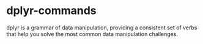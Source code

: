 # dplyr-commands
dplyr is a grammar of data manipulation, providing a consistent set of verbs that help you solve the most common data manipulation challenges.

